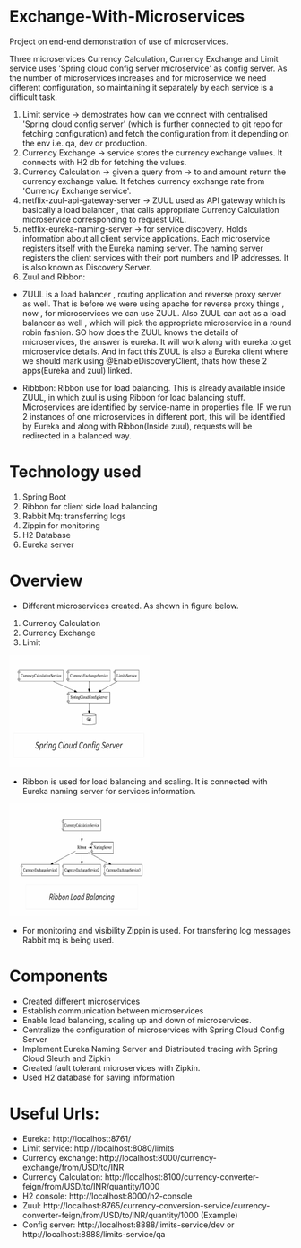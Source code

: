 # Exchange-With-Microservices
Project on end-end demonstration of use of microservices. 

Three microservices Currency Calculation, Currency Exchange and Limit service uses 'Spring cloud config server microservice' as config server. As the number of microservices increases and for microservice we need different configuration, so maintaining it separately by each service is a difficult task.
1. Limit service -> demostrates how can we connect with centralised 'Spring cloud config server' (which is further connected to git repo for fetching configuration) and fetch the configuration from it depending on the env i.e. qa, dev or production.
2. Currency Exchange -> service stores the currency exchange values. It connects with H2 db for fetching the values.
3. Currency Calculation -> given a query from -> to and amount return the currency exchange value. It fetches currency exchange rate from 'Currency Exchange service'.
4. netflix-zuul-api-gateway-server -> ZUUL used as API gateway which is basically a load balancer , that calls appropriate Currency Calculation microservice corresponding to request URL.
5. netflix-eureka-naming-server -> for service discovery. Holds information about all client service applications. Each microservice registers itself with the Eureka naming server. The naming server registers the client services with their port numbers and IP addresses. It is also known as Discovery Server.
6. Zuul and Ribbon: 
- ZUUL is a load balancer , routing application and reverse proxy server as well. That is before we were using apache for reverse proxy things , now , for microservices we can use ZUUL. Also ZUUL can act as a load balancer as well , which will pick the appropriate microservice in a round robin fashion. SO how does the ZUUL knows the details of microservices, the answer is eureka. It will work along with eureka to get microservice details. And in fact this ZUUL is also a Eureka client where we should mark using @EnableDiscoveryClient, thats how these 2 apps(Eureka and zuul) linked.

- Ribbbon: Ribbon use for load balancing. This is already available inside ZUUL, in which zuul is using Ribbon for load balancing stuff. Microservices are identified by service-name in properties file. IF we run 2 instances of one microservices in different port, this will be identified by Eureka and along with Ribbon(Inside zuul), requests will be redirected in a balanced way.


# Technology used
1. Spring Boot
2. Ribbon for client side load balancing
3. Rabbit Mq: transferring logs
4. Zippin for monitoring 
5. H2 Database 
6. Eureka server 
# Overview
- Different microservices created. As shown in figure below.
1. Currency Calculation
2. Currency Exchange
3. Limit 
<img src="Images/overview.jpeg" width=250 height=200/>

- Ribbon is used for load balancing and scaling. It is connected with Eureka naming server for services information.
<img src="Images/Ribbon.jpeg" width=250 height=200/>

- For monitoring and visibility Zippin is used. For transfering log messages Rabbit mq is being used.

# Components
- Created different microservices
- Establish communication between microservices
- Enable load balancing, scaling up and down of microservices. 
- Centralize the configuration of microservices with Spring Cloud Config Server
- Implement Eureka Naming Server and Distributed tracing with Spring Cloud Sleuth and Zipkin
- Created fault tolerant microservices with Zipkin.
- Used H2 database for saving information

# Useful Urls:
- Eureka: http://localhost:8761/
- Limit service: http://localhost:8080/limits
- Currency exchange: http://localhost:8000/currency-exchange/from/USD/to/INR
- Currency Calculation: http://localhost:8100/currency-converter-feign/from/USD/to/INR/quantity/1000
- H2 console: http://localhost:8000/h2-console
- Zuul: http://localhost:8765/currency-conversion-service/currency-converter-feign/from/USD/to/INR/quantity/1000 (Example)
- Config server: http://localhost:8888/limits-service/dev or http://localhost:8888/limits-service/qa
